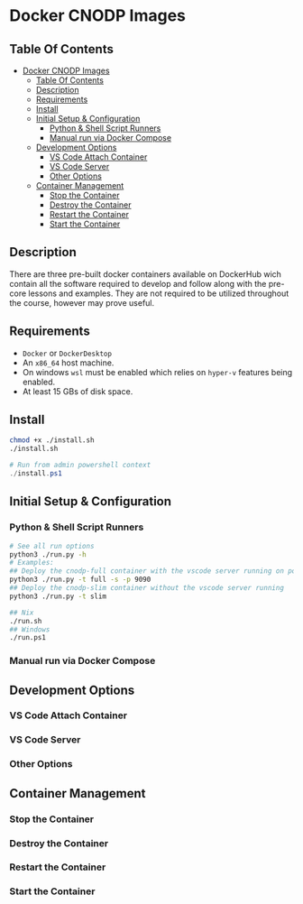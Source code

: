 # Docker CNODP Images

## Table Of Contents
- [Docker CNODP Images](#docker-cnodp-images)
	- [Table Of Contents](#table-of-contents)
	- [Description](#description)
	- [Requirements](#requirements)
	- [Install](#install)
	- [Initial Setup & Configuration](#initial-setup--configuration)
		- [Python & Shell Script Runners](#python--shell-script-runners)
		- [Manual run via Docker Compose](#manual-run-via-docker-compose)
	- [Development Options](#development-options)
		- [VS Code Attach Container](#vs-code-attach-container)
		- [VS Code Server](#vs-code-server)
		- [Other Options](#other-options)
	- [Container Management](#container-management)
		- [Stop the Container](#stop-the-container)
		- [Destroy the Container](#destroy-the-container)
		- [Restart the Container](#restart-the-container)
		- [Start the Container](#start-the-container)

## Description
There are three pre-built docker containers available on DockerHub wich contain all the software required to develop and follow along with the pre-core lessons and examples. They are not required to be utilized throughout the course, however may prove useful.

## Requirements
- `Docker` or `DockerDesktop`
- An `x86_64` host machine.
- On windows `wsl` must be enabled which relies on `hyper-v` features being enabled. 
- At least 15 GBs of disk space.

## Install
```bash
chmod +x ./install.sh
./install.sh
```
```powershell
# Run from admin powershell context
./install.ps1
```

## Initial Setup & Configuration
### Python & Shell Script Runners 
```bash
# See all run options
python3 ./run.py -h
# Examples:
## Deploy the cnodp-full container with the vscode server running on port 9090
python3 ./run.py -t full -s -p 9090
## Deploy the cnodp-slim container without the vscode server running 
python3 ./run.py -t slim
```
```bash
## Nix
./run.sh
## Windows
./run.ps1
```

### Manual run via Docker Compose


## Development Options 
### VS Code Attach Container

### VS Code Server

### Other Options

## Container Management
### Stop the Container

### Destroy the Container

### Restart the Container

### Start the Container
